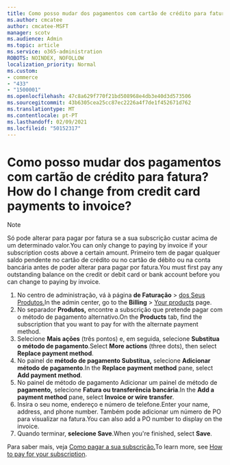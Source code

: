 ```yaml
---
title: Como posso mudar dos pagamentos com cartão de crédito para fatura?
ms.author: cmcatee
author: cmcatee-MSFT
manager: scotv
ms.audience: Admin
ms.topic: article
ms.service: o365-administration
ROBOTS: NOINDEX, NOFOLLOW
localization_priority: Normal
ms.custom:
- commerce
- "433"
- "1500001"
ms.openlocfilehash: 47c8a629f770f21bd508968e4db3e40d3d573506
ms.sourcegitcommit: 43b6305cea25cc87ec2226a4f7de1f452671d762
ms.translationtype: MT
ms.contentlocale: pt-PT
ms.lasthandoff: 02/09/2021
ms.locfileid: "50152317"
---
```

# <a name="how-do-i-change-from-credit-card-payments-to-invoice"></a><span data-ttu-id="2fb6b-102">Como posso mudar dos pagamentos com cartão de crédito para fatura?</span><span class="sxs-lookup"><span data-stu-id="2fb6b-102">How do I change from credit card payments to invoice?</span></span>

> [!NOTE]
> <span data-ttu-id="2fb6b-103">Só pode alterar para pagar por fatura se a sua subscrição custar acima de um determinado valor.</span><span class="sxs-lookup"><span data-stu-id="2fb6b-103">You can only change to paying by invoice if your subscription costs above a certain amount.</span></span> <span data-ttu-id="2fb6b-104">Primeiro tem de pagar qualquer saldo pendente no cartão de crédito ou no cartão de débito ou na conta bancária antes de poder alterar para pagar por fatura.</span><span class="sxs-lookup"><span data-stu-id="2fb6b-104">You must first pay any outstanding balance on the credit or debit card or bank account before you can change to paying by invoice.</span></span>

1. <span data-ttu-id="2fb6b-105">No centro de administração, vá à página **de Faturação**  >  [dos Seus Produtos.](https://go.microsoft.com/fwlink/p/?linkid=842054)</span><span class="sxs-lookup"><span data-stu-id="2fb6b-105">In the admin center, go to the **Billing** > [Your products](https://go.microsoft.com/fwlink/p/?linkid=842054) page.</span></span>
2. <span data-ttu-id="2fb6b-106">No separador **Produtos,** encontre a subscrição que pretende pagar com o método de pagamento alternativo.</span><span class="sxs-lookup"><span data-stu-id="2fb6b-106">On the **Products** tab, find the subscription that you want to pay for with the alternate payment method.</span></span>
3. <span data-ttu-id="2fb6b-107">Selecione **Mais ações** (três pontos) e, em seguida, selecione **Substitua o método de pagamento**.</span><span class="sxs-lookup"><span data-stu-id="2fb6b-107">Select **More actions** (three dots), then select **Replace payment method**.</span></span>
4. <span data-ttu-id="2fb6b-108">No painel de **método de pagamento Substitua,** selecione **Adicionar método de pagamento**.</span><span class="sxs-lookup"><span data-stu-id="2fb6b-108">In the **Replace payment method** pane, select **Add payment method**.</span></span>
5. <span data-ttu-id="2fb6b-109">No painel de método de pagamento Adicionar um painel de método de **pagamento,** selecione **Fatura ou transferência bancária**.</span><span class="sxs-lookup"><span data-stu-id="2fb6b-109">In the **Add a payment method** pane, select **Invoice or wire transfer**.</span></span>
6. <span data-ttu-id="2fb6b-110">Insira o seu nome, endereço e número de telefone.</span><span class="sxs-lookup"><span data-stu-id="2fb6b-110">Enter your name, address, and phone number.</span></span> <span data-ttu-id="2fb6b-111">Também pode adicionar um número de PO para visualizar na fatura.</span><span class="sxs-lookup"><span data-stu-id="2fb6b-111">You can also add a PO number to display on the invoice.</span></span>
7. <span data-ttu-id="2fb6b-112">Quando terminar, **selecione Save**.</span><span class="sxs-lookup"><span data-stu-id="2fb6b-112">When you're finished, select **Save**.</span></span>

<span data-ttu-id="2fb6b-113">Para saber mais, veja [Como pagar a sua subscrição.](https://docs.microsoft.com/microsoft-365/commerce/billing-and-payments/pay-for-your-subscription)</span><span class="sxs-lookup"><span data-stu-id="2fb6b-113">To learn more, see [How to pay for your subscription](https://docs.microsoft.com/microsoft-365/commerce/billing-and-payments/pay-for-your-subscription).</span></span>